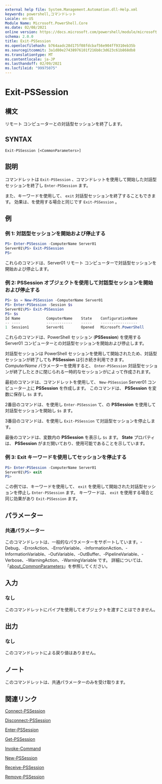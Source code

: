 ```yaml
---
external help file: System.Management.Automation.dll-Help.xml
keywords: powershell,コマンドレット
Locale: en-US
Module Name: Microsoft.PowerShell.Core
ms.date: 02/08/2021
online version: https://docs.microsoft.com/powershell/module/microsoft.powershell.core/exit-pssession?view=powershell-7.1&WT.mc_id=ps-gethelp
schema: 2.0.0
title: Exit-PSSession
ms.openlocfilehash: b764aadc28d175f08fdcbaf56e904ff9310eb35b
ms.sourcegitcommit: 3a1d80e27438976101f216b8c3d623c61b868db8
ms.translationtype: MT
ms.contentlocale: ja-JP
ms.lasthandoff: 02/09/2021
ms.locfileid: "99975075"
---
```

# Exit-PSSession

## 構文
リモート コンピューターとの対話型セッションを終了します。

## SYNTAX

```
Exit-PSSession [<CommonParameters>]
```

## 説明

コマンドレットは `Exit-PSSession` 、コマンドレットを使用して開始した対話型セッションを終了し `Enter-PSSession` ます。

また、キーワードを使用して、 `exit` 対話型セッションを終了することもできます。 効果は、を使用する場合と同じです `Exit-PSSession` 。

## 例

### 例 1: 対話型セッションを開始および停止する

```powershell
PS> Enter-PSSession -ComputerName Server01
Server01\PS> Exit-PSSession
PS>
```

これらのコマンドは、Server01 リモート コンピューターで対話型セッションを開始および停止します。

### 例 2: PSSession オブジェクトを使用して対話型セッションを開始および停止する

```powershell
PS> $s = New-PSSession -ComputerName Server01
PS> Enter-PSSession -Session $s
Server01\PS> Exit-PSSession
PS> $s
Id Name            ComputerName    State    ConfigurationName
-- ----            ------------    -----    -----------------
1  Session1        Server01        Opened   Microsoft.PowerShell
```

これらのコマンドは、PowerShell セッション (**PSSession**) を使用する Server01 コンピューターとの対話型セッションを開始および停止します。

対話型セッションは PowerShell セッションを使用して開始されたため、対話型セッションが終了しても **PSSession** は引き続き利用できます。 _ComputerName_ パラメーターを使用すると、 `Enter-PSSession` 対話型セッションが終了したときに閉じられる一時的なセッションがによって作成されます。

最初のコマンドは、コマンドレットを使用して、 `New-PSSession` Server01 コンピューター上に **PSSession** を作成します。 このコマンドは、 **PSSession** を変数に保存し `$s` ます。

2番目のコマンドは、を使用し `Enter-PSSession` て、の **PSSession** を使用して対話型セッションを開始し `$s` ます。

3番目のコマンドは、を使用し `Exit-PSSession` て対話型セッションを停止します。

最後のコマンドは、変数内の **PSSession** を表示し `$s` ます。 **State** プロパティは、 **PSSession** がまだ開いており、使用可能であることを示しています。

### 例 3: Exit キーワードを使用してセッションを停止する

```powershell
PS> Enter-PSSession -ComputerName Server01
Server01\PS> exit
PS>
```

この例では、キーワードを使用して、 `exit` を使用して開始された対話型セッションを停止し `Enter-PSSession` ます。 キーワードは、 `exit` を使用する場合と同じ効果があり `Exit-PSSession` ます。

## パラメーター

### 共通パラメーター

このコマンドレットは、一般的なパラメーターをサポートしています。-Debug、-ErrorAction、-ErrorVariable、-InformationAction、-InformationVariable、-OutVariable、-OutBuffer、-PipelineVariable、-Verbose、-WarningAction、-WarningVariable です。 詳細については、「[about_CommonParameters](https://go.microsoft.com/fwlink/?LinkID=113216)」を参照してください。

## 入力

### なし

このコマンドレットにパイプを使用してオブジェクトを渡すことはできません。

## 出力

### なし

このコマンドレットによる戻り値はありません。

## ノート

このコマンドレットは、共通パラメーターのみを受け取ります。

## 関連リンク

[Connect-PSSession](Connect-PSSession.md)

[Disconnect-PSSession](Disconnect-PSSession.md)

[Enter-PSSession](Enter-PSSession.md)

[Get-PSSession](Get-PSSession.md)

[Invoke-Command](Invoke-Command.md)

[New-PSSession](New-PSSession.md)

[Receive-PSSession](Receive-PSSession.md)

[Remove-PSSession](Remove-PSSession.md)
